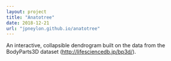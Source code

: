 ```yaml
---
layout: project
title: "Anatotree"
date: 2018-12-21
url: "jpneylon.github.io/anatotree"
---
```

An interactive, collapsible dendrogram built on the data from the BodyParts3D dataset (http://lifesciencedb.jp/bp3d/).

